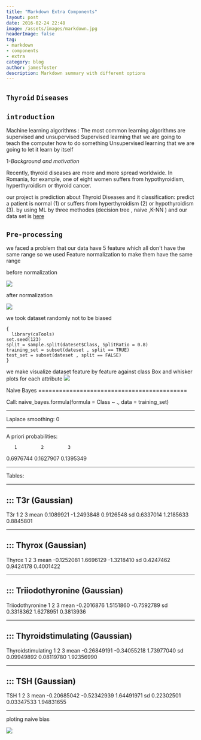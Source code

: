 ```yaml
---
title: "Markdown Extra Components"
layout: post
date: 2016-02-24 22:48
image: /assets/images/markdown.jpg
headerImage: false
tag:
- markdown
- components
- extra
category: blog
author: jamesfoster
description: Markdown summary with different options
---
```


##  **``Thyroid``** **``Diseases``**

## ``introduction``

Machine learning algorithms :
The most common learning algorithms are supervised and unsupervised
Supervised learning that we are going to teach the computer how to do something
Unsupervised learning that we are going to let it learn by itself

1-*Background* *and* *motivation*

Recently, thyroid diseases are more and more spread
worldwide. In Romania, for example, one of eight women
suffers from hypothyroidism, hyperthyroidism or thyroid
cancer.

our project is prediction  about  Thyroid Diseases and it classification: predict
a patient is normal (1) or
suffers from hyperthyroidism (2) or hypothyroidism (3).
by using ML by three methodes (decision tree , naive ,K-NN ) and our data set is  [here ](https://sci2s.ugr.es/keel/dataset/data/classification/newthyroid.zip)


 ## **``Pre-processing``**

we faced a problem
 that our data have 5 feature which all don't have the same range so  we used Feature normalization to make them have the same range

before normalization

<img src="https://mostafa15397.github.io/assets/images/befor.png" width="" height="" />


after normalization

<img src="https://mostafa15397.github.io/assets/images/after.png" width="" height="" />

we took dataset randomly not to be biased

```
{
  library(caTools)
set.seed(123)
split = sample.split(dateset$Class, SplitRatio = 0.8)
training_set = subset(dateset , split == TRUE)
test_set = subset(dateset , split == FALSE)
}
```  
we make visualize dataset feature by feature against  class
Box and whisker plots for each attribute
<img src="https://mostafa15397.github.io/assets/images/Box and whisker plots for each attribute.jpg" width="" height="" />

Naive Bayes ===========================================

Call: naive_bayes.formula(formula = Class ~ ., data = training_set)

---------------------------------------------------------------------------------------------------

Laplace smoothing: 0

---------------------------------------------------------------------------------------------------

A priori probabilities:

       1         2         3
0.6976744 0.1627907 0.1395349

---------------------------------------------------------------------------------------------------

Tables:

---------------------------------------------------------------------------------------------------
::: T3r (Gaussian)
---------------------------------------------------------------------------------------------------

T3r             1          2          3
 mean  0.1089921 -1.2493848  0.9126548
 sd    0.6337014  1.2185633  0.8845801

---------------------------------------------------------------------------------------------------
::: Thyrox (Gaussian)
---------------------------------------------------------------------------------------------------

Thyrox          1          2          3
 mean -0.1252081  1.6696129 -1.3218410
 sd    0.4247462  0.9424178  0.4001422

---------------------------------------------------------------------------------------------------
::: Triiodothyronine (Gaussian)
---------------------------------------------------------------------------------------------------

Triiodothyronine          1          2          3
           mean -0.2016876  1.5151860 -0.7592789
           sd    0.3318362  1.6278951  0.3813936

---------------------------------------------------------------------------------------------------
::: Thyroidstimulating (Gaussian)
---------------------------------------------------------------------------------------------------

Thyroidstimulating           1           2           3
             mean -0.26849191 -0.34055218  1.73977040
             sd    0.09949892  0.08119780  1.92356990

---------------------------------------------------------------------------------------------------
::: TSH (Gaussian)
---------------------------------------------------------------------------------------------------

TSH              1           2           3
 mean -0.20685042 -0.52342939  1.64491971
 sd    0.22302501  0.03347533  1.94831655

---------------------------------------------------------------------------------------------------

ploting naive bias

<img src="https://mostafa15397.github.io/assets/images/ploting naive bias.png and whisker plots for each attribute.jpg" width="" height="" />

